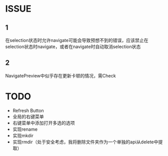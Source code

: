 # ISSUE


## 1 

在selection状态时允许navigate可能会导致预想不到的错误，应该禁止在selection状态时navigate，或者在navigate时自动取消selection状态

## 2

NavigatePreview中似乎存在更新卡顿的情况，需Check

# TODO

- Refresh Button
- 全局的右键菜单
- 右键菜单中添加打开多选的选项
- 实现rename
- 实现mkdir
- 实现rmdir（处于安全考虑，我将删除文件夹作为一个单独的api从delete中提取）
